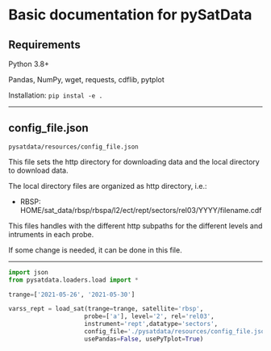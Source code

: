 # Basic documentation for pySatData

## Requirements


Python 3.8+

Pandas, NumPy, wget, requests, cdflib, pytplot

Installation: ```pip instal -e .```

***
## config_file.json

```pysatdata/resources/config_file.json```

This file sets the http directory for downloading data and the local directory to download data.

The local directory files are organized as http directory, i.e.:
* RBSP: HOME/sat_data/rbsp/rbspa/l2/ect/rept/sectors/rel03/YYYY/filename.cdf

This files handles with the different http subpaths for the different levels and intruments in each probe.

If some change is needed, it can be done in this file.
***

```python
import json
from pysatdata.loaders.load import *

trange=['2021-05-26', '2021-05-30']

varss_rept = load_sat(trange=trange, satellite='rbsp',
                     probe=['a'], level='2', rel='rel03',
                     instrument='rept',datatype='sectors',
                     config_file='./pysatdata/resources/config_file.json', downloadonly=False,
                     usePandas=False, usePyTplot=True)
```